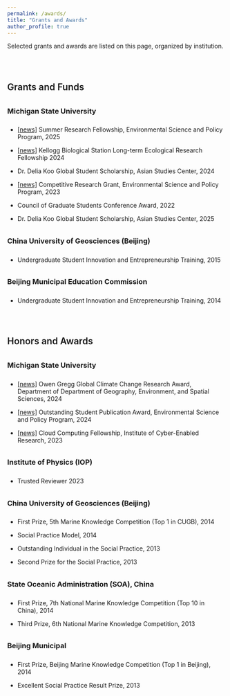```yaml
---
permalink: /awards/
title: "Grants and Awards"
author_profile: true
---
```


<style>
h2 {
 margin-top: 3.5em;     
 margin-bottom: 0.6em;
 font-weight: 600;
}

h3 {
 margin-top: 2em;
 margin-bottom: 1.5em;
 font-weight: 500;
}

h2::after {
 display: none !important;
}

h3::after {
 display: none !important;
}

ul li, ol li {
 margin-bottom: 0.25em;
}

hr {
 display: none !important;
}
</style>

Selected grants and awards are listed on this page, organized by institution.

## Grants and Funds
### <strong>Michigan State University</strong>
* <a href="https://espp.msu.edu/resources/summer-research-fellowships.html">[news]</a> Summer Research Fellowship, Environmental Science and Policy Program, 2025

* <a href="https://lter.kbs.msu.edu/get-involved/lter-graduate-fellowships/">[news]</a> Kellogg Biological Station Long-term Ecological Research Fellowship 2024

* Dr. Delia Koo Global Student Scholarship, Asian Studies Center, 2024

* <a href="https://espp.msu.edu/resources/competitive-research-grant.html">[news]</a> Competitive Research Grant, Environmental Science and Policy Program, 2023

* Council of Graduate Students Conference Award, 2022

* Dr. Delia Koo Global Student Scholarship, Asian Studies Center, 2025 

### <strong>China University of Geosciences (Beijing)</strong>
* Undergraduate Student Innovation and Entrepreneurship Training, 2015

### <strong>Beijing Municipal Education Commission</strong>
* Undergraduate Student Innovation and Entrepreneurship Training, 2014

## Honors and Awards
### <strong>Michigan State University</strong>
* <a href="https://geo.msu.edu/news-events/news/2024-05-20.html">[news]</a> Owen Gregg Global Climate Change Research Award, Department of Department of Geography, Environment, and Spatial Sciences, 2024

* <a href="https://espp.msu.edu/resources/publication-awards.html">[news]</a> Outstanding Student Publication Award, Environmental Science and Policy Program, 2024

* <a href="https://icer.msu.edu/News/2023-Cloud-Computing-Fellows-Embark-on-Journey-of-Innovation">[news]</a> Cloud Computing Fellowship, Institute of Cyber-Enabled Research, 2023

### <strong>Institute of Physics (IOP)</strong>
* Trusted Reviewer 2023

### <strong>China University of Geosciences (Beijing)</strong>
* First Prize, 5th Marine Knowledge Competition (Top 1 in CUGB), 2014

* Social Practice Model, 2014

* Outstanding Individual in the Social Practice, 2013

* Second Prize for the Social Practice, 2013

### <strong>State Oceanic Administration (SOA), China</strong>
* First Prize, 7th National Marine Knowledge Competition (Top 10 in China), 2014

* Third Prize, 6th National Marine Knowledge Competition, 2013

### <strong>Beijing Municipal</strong>
* First Prize, Beijing Marine Knowledge Competition (Top 1 in Beijing), 2014

* Excellent Social Practice Result Prize, 2013

